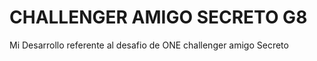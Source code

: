 # CHALLENGER AMIGO SECRETO G8

Mi Desarrollo referente al desafio de ONE challenger amigo Secreto 

